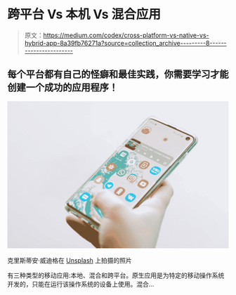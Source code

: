 # 跨平台 Vs 本机 Vs 混合应用

> 原文：<https://medium.com/codex/cross-platform-vs-native-vs-hybrid-app-8a39fb76271a?source=collection_archive---------8----------------------->

## 每个平台都有自己的怪癖和最佳实践，你需要学习才能创建一个成功的应用程序！

![](img/3b665adcbe492909bc04e10ba8f57954.png)

克里斯蒂安·威迪格在 [Unsplash](https://unsplash.com?utm_source=medium&utm_medium=referral) 上拍摄的照片

有三种类型的移动应用:本地、混合和跨平台。原生应用是为特定的移动操作系统开发的，只能在运行该操作系统的设备上使用。混合…